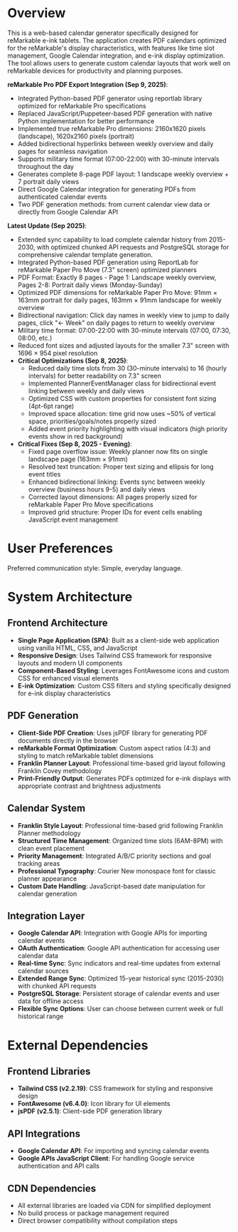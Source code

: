 # Overview

This is a web-based calendar generator specifically designed for reMarkable e-ink tablets. The application creates PDF calendars optimized for the reMarkable's display characteristics, with features like time slot management, Google Calendar integration, and e-ink display optimization. The tool allows users to generate custom calendar layouts that work well on reMarkable devices for productivity and planning purposes.

**reMarkable Pro PDF Export Integration (Sep 9, 2025)**:
- Integrated Python-based PDF generator using reportlab library optimized for reMarkable Pro specifications
- Replaced JavaScript/Puppeteer-based PDF generation with native Python implementation for better performance
- Implemented true reMarkable Pro dimensions: 2160x1620 pixels (landscape), 1620x2160 pixels (portrait)
- Added bidirectional hyperlinks between weekly overview and daily pages for seamless navigation
- Supports military time format (07:00-22:00) with 30-minute intervals throughout the day
- Generates complete 8-page PDF layout: 1 landscape weekly overview + 7 portrait daily views
- Direct Google Calendar integration for generating PDFs from authenticated calendar events
- Two PDF generation methods: from current calendar view data or directly from Google Calendar API

**Latest Update (Sep 2025)**: 
- Extended sync capability to load complete calendar history from 2015-2030, with optimized chunked API requests and PostgreSQL storage for comprehensive calendar template generation.
- Integrated Python-based PDF generation using ReportLab for reMarkable Paper Pro Move (7.3" screen) optimized planners
- PDF Format: Exactly 8 pages - Page 1: Landscape weekly overview, Pages 2-8: Portrait daily views (Monday-Sunday)
- Optimized PDF dimensions for reMarkable Paper Pro Move: 91mm × 163mm portrait for daily pages, 163mm × 91mm landscape for weekly overview
- Bidirectional navigation: Click day names in weekly view to jump to daily pages, click "← Week" on daily pages to return to weekly overview
- Military time format: 07:00-22:00 with 30-minute intervals (07:00, 07:30, 08:00, etc.)
- Reduced font sizes and adjusted layouts for the smaller 7.3" screen with 1696 × 954 pixel resolution
- **Critical Optimizations (Sep 8, 2025)**:
  - Reduced daily time slots from 30 (30-minute intervals) to 16 (hourly intervals) for better readability on 7.3" screen
  - Implemented PlannerEventManager class for bidirectional event linking between weekly and daily views
  - Optimized CSS with custom properties for consistent font sizing (4pt-6pt range)
  - Improved space allocation: time grid now uses ~50% of vertical space, priorities/goals/notes properly sized
  - Added event priority highlighting with visual indicators (high priority events show in red background)
- **Critical Fixes (Sep 8, 2025 - Evening)**:
  - Fixed page overflow issue: Weekly planner now fits on single landscape page (163mm × 91mm)
  - Resolved text truncation: Proper text sizing and ellipsis for long event titles
  - Enhanced bidirectional linking: Events sync between weekly overview (business hours 9-5) and daily views
  - Corrected layout dimensions: All pages properly sized for reMarkable Paper Pro Move specifications
  - Improved grid structure: Proper IDs for event cells enabling JavaScript event management

# User Preferences

Preferred communication style: Simple, everyday language.

# System Architecture

## Frontend Architecture
- **Single Page Application (SPA)**: Built as a client-side web application using vanilla HTML, CSS, and JavaScript
- **Responsive Design**: Uses Tailwind CSS framework for responsive layouts and modern UI components
- **Component-Based Styling**: Leverages FontAwesome icons and custom CSS for enhanced visual elements
- **E-ink Optimization**: Custom CSS filters and styling specifically designed for e-ink display characteristics

## PDF Generation
- **Client-Side PDF Creation**: Uses jsPDF library for generating PDF documents directly in the browser
- **reMarkable Format Optimization**: Custom aspect ratios (4:3) and styling to match reMarkable tablet dimensions
- **Franklin Planner Layout**: Professional time-based grid layout following Franklin Covey methodology
- **Print-Friendly Output**: Generates PDFs optimized for e-ink displays with appropriate contrast and brightness adjustments

## Calendar System
- **Franklin Style Layout**: Professional time-based grid following Franklin Planner methodology
- **Structured Time Management**: Organized time slots (6AM-8PM) with clean event placement
- **Priority Management**: Integrated A/B/C priority sections and goal tracking areas
- **Professional Typography**: Courier New monospace font for classic planner appearance
- **Custom Date Handling**: JavaScript-based date manipulation for calendar generation

## Integration Layer
- **Google Calendar API**: Integration with Google APIs for importing calendar events
- **OAuth Authentication**: Google API authentication for accessing user calendar data
- **Real-time Sync**: Sync indicators and real-time updates from external calendar sources
- **Extended Range Sync**: Optimized 15-year historical sync (2015-2030) with chunked API requests
- **PostgreSQL Storage**: Persistent storage of calendar events and user data for offline access
- **Flexible Sync Options**: User can choose between current week or full historical range

# External Dependencies

## Frontend Libraries
- **Tailwind CSS (v2.2.19)**: CSS framework for styling and responsive design
- **FontAwesome (v6.4.0)**: Icon library for UI elements
- **jsPDF (v2.5.1)**: Client-side PDF generation library

## API Integrations
- **Google Calendar API**: For importing and syncing calendar events
- **Google APIs JavaScript Client**: For handling Google service authentication and API calls

## CDN Dependencies
- All external libraries are loaded via CDN for simplified deployment
- No build process or package management required
- Direct browser compatibility without compilation steps